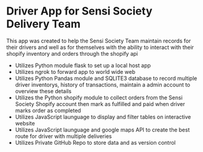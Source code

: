 # Driver App for Sensi Society Delivery Team
This app was created to help the Sensi Society Team maintain records for their drivers and well as for themselves with the ability to interact with their shopify inventory and orders through the shopify api



- Utilizes Python module flask to set up a local host app
- Utilizes ngrok to forward app to world wide web
- Utilizes Python Pandas module and SQLITE3 database to record multiple driver inventorys, history of transactions, maintain a admin account to overview these details
- Utilizes the Python shopify module to collect orders from the Sensi Society Shopify account then mark as fulfilled and paid when driver marks order as completed
- Utilizes JavaScript launguage to display and filter tables on interactive website
- Utilizes JavaScript launguage and google maps API to create the best route for driver with multiple deliveries
- Utilizes Private GitHub Repo to store data and as version control

